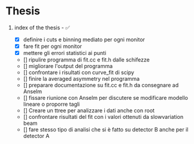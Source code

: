 # Thesis

1. index of the thesis - :white_check_mark:

	- [x] definire i cuts e binning mediato per ogni monitor 
	- [x] fare fit per ogni monitor
	- [x] mettere gli errori statistici ai punti
	- [] ripulire programma di fit.cc e fit.h dalle schifezze
	- [] migliorare l'output del programma
	- [] confrontare i risultati con curve_fit di scipy
	- [] finire la averaged asymmetry nel programma
	- [] preparare documentazione su fit.cc e fit.h da consegnare ad Anselm
	- [] fissare riunione con Anselm per discutere se modificare modello lineare o proporre tagli 
	- [] Creare un ttree per analizzare i dati anche con root
	- [] confrontare risultati del fit con i valori ottenuti da slowvariation beam
	- [] fare stesso tipo di analisi che si è fatto su detector B anche per il detector A
